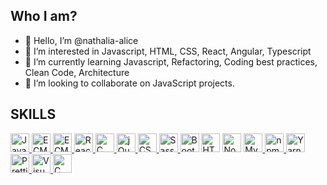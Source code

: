 ## Who I am?

- 👋 Hello, I’m @nathalia-alice
- 👀 I’m interested in Javascript, HTML, CSS, React, Angular, Typescript
- 🌱 I’m currently learning Javascript, Refactoring, Coding best practices, Clean Code, Architecture
- 💞️ I’m looking to collaborate on JavaScript projects.

## SKILLS

<a href="https://developer.mozilla.org/en-US/docs/Web/JavaScript" title="JavaScript">
    <img src="https://github.com/get-icon/geticon/raw/master/icons/javascript.svg" alt="JavaScript" width="30px"
        height="30px">
</a>
<a href="https://tc39.es/ecma262/" title="ECMAScript 6">
    <img src="https://github.com/get-icon/geticon/raw/master/icons/es6.svg" alt="ECMAScript 6" width="30px"
        height="30px">
</a>
<a href="https://knockoutjs.com/" title="KnockoutJs">
    <img src="https://github.com/get-icon/geticon/raw/master/icons/knockout.svg" alt="ECMAScript 6" width="30px"
        height="30px">
</a>
<a href="https://reactjs.org/" title="React">
    <img src="https://github.com/get-icon/geticon/raw/master/icons/react.svg" alt="React" width="30px" height="30px">
</a>
<a href="https://angular.io/cli" title="Angular">
<img src="https://github.com/get-icon/geticon/blob/master/icons/angular-icon.svg" alt="C" width="30px" height="30px">
</a>
<a href="https://jquery.com/" title="jQuery">
    <img src="https://github.com/get-icon/geticon/raw/master/icons/jquery-icon.svg" alt="jQuery" width="30px"
        height="30px">
</a>
<a href="https://www.w3.org/TR/CSS/" title="CSS3">
    <img src="https://github.com/get-icon/geticon/raw/master/icons/css-3.svg" alt="CSS3" width="30px" height="30px">
</a>
<a href="https://sass-lang.com/" title="Sass">
    <img src="https://github.com/get-icon/geticon/raw/master/icons/sass.svg" alt="Sass" width="30px" height="30px">
</a>
<a href="https://getbootstrap.com/" title="Bootstrap">
    <img src="https://github.com/get-icon/geticon/raw/master/icons/bootstrap.svg" alt="Bootstrap" width="30px"
        height="30px"></a>
<a href="https://www.w3.org/TR/html5/" title="HTML5">
    <img src="https://github.com/get-icon/geticon/raw/master/icons/html-5.svg" alt="HTML5" width="30px"
        height="30px"></a>
<a href="https://nodejs.org/" title="Node.js">
    <img src="https://github.com/get-icon/geticon/raw/master/icons/nodejs-icon.svg" alt="Node.js" width="30px"
        height="30px"></a>
<a href="https://dev.mysql.com/" title="MySQL">
    <img src="https://github.com/get-icon/geticon/raw/master/icons/mysql.svg" alt="MySQL" width="30px" height="30px">
</a>
<a href="https://www.npmjs.com/" title="npm">
    <img src="https://github.com/get-icon/geticon/raw/master/icons/npm.svg" alt="npm" width="30px" height="30px">
</a>
<a href="https://yarnpkg.com/" title="Yarn">
    <img src="https://github.com/get-icon/geticon/raw/master/icons/yarn.svg" alt="Yarn" width="30px" height="30px">
</a>
<a href="https://prettier.io/" title="Prettier">
    <img src="https://github.com/get-icon/geticon/raw/master/icons/prettier.svg" alt="Prettier" width="30px"
        height="30px">
</a>
<a href="https://code.visualstudio.com/" title="Visual Studio Code">
    <img src="https://github.com/get-icon/geticon/raw/master/icons/visual-studio-code.svg" alt="Visual Studio Code"
        width="30px" height="30px">
</a>
<a href="https://lesscss.org/" title="Less">
    <img src="https://github.com/get-icon/geticon/raw/master/icons/less.svg" alt="C" width="30px" height="30px">
</a>
        
## 
